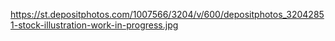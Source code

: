 https://st.depositphotos.com/1007566/3204/v/600/depositphotos_32042851-stock-illustration-work-in-progress.jpg
